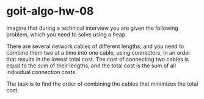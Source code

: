 # goit-algo-hw-08

Imagine that during a technical interview you are given the following problem, which you need to solve using a heap.

There are several network cables of different lengths, and you need to combine them two at a time into one cable, using connectors, in an order that results in the lowest total cost.
The cost of connecting two cables is equal to the sum of their lengths, and the total cost is the sum of all individual connection costs.

The task is to find the order of combining the cables that minimizes the total cost.
